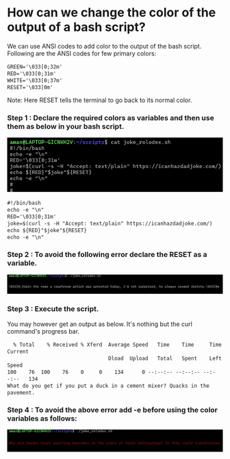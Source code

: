 <!-- Author: Aman Kumar -->
<!-- Created On : 02-10-2025 -->
<!-- This markdown file explains how we can change/add color to the bash script output.-->
<!---->
# How can we change the color of the output of a bash script?

We can use ANSI codes to add color to the output of the bash script. Following are the ANSI codes for few primary colors:
```
GREEN='\033[0;32m'
RED='\033[0;31m'
WHITE='\033[0;37m'
RESET='\033[0m'
```
Note: Here RESET tells the terminal to go back to its normal color.
### Step 1 : Declare the required colors as variables and then use them as below in your bash script.
![](https://github.com/amancs1422/Practice_Shell_Scripting/blob/df8dca721b0e256c0df156170bc055458a36d85d/Images/bash_op_color1.jpg)
```
#!/bin/bash
echo -e "\n"
RED='\033[0;31m'
joke=$(curl -s -H "Accept: text/plain" https://icanhazdadjoke.com/)
echo ${RED}"$joke"${RESET}
echo -e "\n"
```
### Step 2 : To avoid the following error declare the RESET as a variable.
![](https://github.com/amancs1422/Practice_Shell_Scripting/blob/df8dca721b0e256c0df156170bc055458a36d85d/Images/bash_op_color3.jpg)

### Step 3 : Execute the script.
You may however get an output as below. It's nothing but the curl command's progress bar.
```
  % Total    % Received % Xferd  Average Speed   Time    Time     Time  Current
                                 Dload  Upload   Total   Spent    Left  Speed
100    76  100    76    0     0    134      0 --:--:-- --:--:-- --:--:--   134
What do you get if you put a duck in a cement mixer? Quacks in the pavement.
```
### Step 4 : To avoid the above error add -e before using the color variables as follows:
![](https://github.com/amancs1422/Practice_Shell_Scripting/blob/df8dca721b0e256c0df156170bc055458a36d85d/Images/bash_op_color4.jpg)
<!---->
<!---->
<!-- End of File -->
